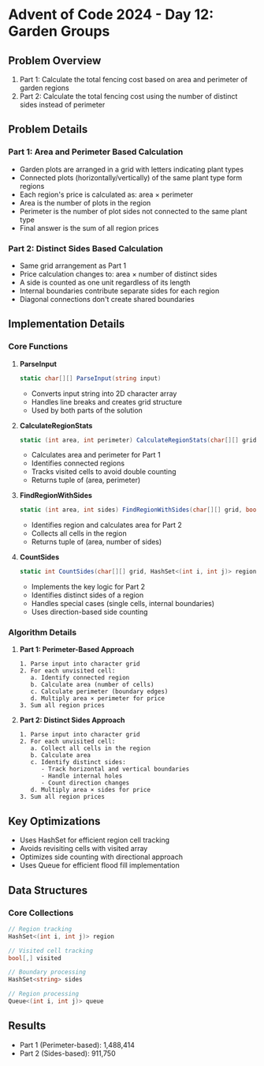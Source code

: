 # Advent of Code 2024 - Day 12: Garden Groups

## Problem Overview
1. Part 1: Calculate the total fencing cost based on area and perimeter of garden regions
2. Part 2: Calculate the total fencing cost using the number of distinct sides instead of perimeter

## Problem Details

### Part 1: Area and Perimeter Based Calculation
- Garden plots are arranged in a grid with letters indicating plant types
- Connected plots (horizontally/vertically) of the same plant type form regions
- Each region's price is calculated as: area × perimeter
- Area is the number of plots in the region
- Perimeter is the number of plot sides not connected to the same plant type
- Final answer is the sum of all region prices

### Part 2: Distinct Sides Based Calculation
- Same grid arrangement as Part 1
- Price calculation changes to: area × number of distinct sides
- A side is counted as one unit regardless of its length
- Internal boundaries contribute separate sides for each region
- Diagonal connections don't create shared boundaries

## Implementation Details

### Core Functions

1. **ParseInput**
    ```csharp
    static char[][] ParseInput(string input)
    ```
    - Converts input string into 2D character array
    - Handles line breaks and creates grid structure
    - Used by both parts of the solution

2. **CalculateRegionStats**
    ```csharp
    static (int area, int perimeter) CalculateRegionStats(char[][] grid, bool[,] visited, int startI, int startJ)
    ```
    - Calculates area and perimeter for Part 1
    - Identifies connected regions
    - Tracks visited cells to avoid double counting
    - Returns tuple of (area, perimeter)

3. **FindRegionWithSides**
    ```csharp
    static (int area, int sides) FindRegionWithSides(char[][] grid, bool[,] visited, int startI, int startJ)
    ```
    - Identifies region and calculates area for Part 2
    - Collects all cells in the region
    - Returns tuple of (area, number of sides)

4. **CountSides**
    ```csharp
    static int CountSides(char[][] grid, HashSet<(int i, int j)> region)
    ```
    - Implements the key logic for Part 2
    - Identifies distinct sides of a region
    - Handles special cases (single cells, internal boundaries)
    - Uses direction-based side counting

### Algorithm Details

1. **Part 1: Perimeter-Based Approach**
   ```
   1. Parse input into character grid
   2. For each unvisited cell:
      a. Identify connected region
      b. Calculate area (number of cells)
      c. Calculate perimeter (boundary edges)
      d. Multiply area × perimeter for price
   3. Sum all region prices
   ```

2. **Part 2: Distinct Sides Approach**
   ```
   1. Parse input into character grid
   2. For each unvisited cell:
      a. Collect all cells in the region
      b. Calculate area
      c. Identify distinct sides:
         - Track horizontal and vertical boundaries
         - Handle internal holes
         - Count direction changes
      d. Multiply area × sides for price
   3. Sum all region prices
   ```

## Key Optimizations
- Uses HashSet for efficient region cell tracking
- Avoids revisiting cells with visited array
- Optimizes side counting with directional approach
- Uses Queue for efficient flood fill implementation

## Data Structures

### Core Collections
```csharp
// Region tracking
HashSet<(int i, int j)> region

// Visited cell tracking
bool[,] visited

// Boundary processing
HashSet<string> sides

// Region processing
Queue<(int i, int j)> queue
```

## Results
- Part 1 (Perimeter-based): 1,488,414
- Part 2 (Sides-based): 911,750